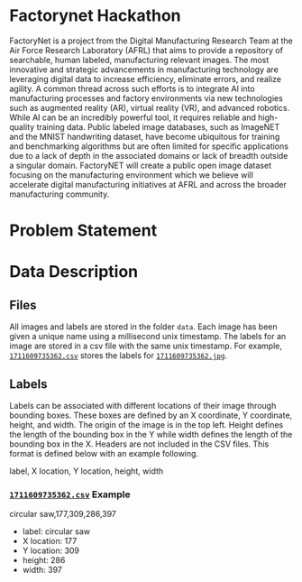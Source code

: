 # Factorynet Hackathon

FactoryNet is a project from the Digital Manufacturing Research Team at the Air Force Research Laboratory (AFRL) that aims to provide a repository of searchable, human labeled, manufacturing relevant images. The most innovative and strategic advancements in manufacturing technology are leveraging digital data to increase efficiency, eliminate errors, and realize agility. A common thread across such efforts is to integrate AI into manufacturing processes and factory environments via new technologies such as augmented reality (AR), virtual reality (VR), and advanced robotics. While AI can be an incredibly powerful tool, it requires reliable and high-quality training data. Public labeled image databases, such as ImageNET and the MNIST handwriting dataset, have become ubiquitous for training and benchmarking algorithms but are often limited for specific applications due to a lack of depth in the associated domains or lack of breadth outside a singular domain. FactoryNET will create a public open image dataset focusing on the manufacturing environment which we believe will accelerate digital manufacturing initiatives at AFRL and across the broader manufacturing community.

# Problem Statement

# Data Description

## Files

All images and labels are stored in the folder `data`. Each image has been given a unique name using a millisecond unix timestamp. The labels for an image are stored in a csv file with the same unix timestamp. For example, [`1711609735362.csv`](data/1711609735362.csv) stores the labels for [`1711609735362.jpg`](data/1711609735362.jpg).

## Labels

Labels can be associated with different locations of their image through bounding boxes. These boxes are defined by an X coordinate, Y coordinate, height, and width. The origin of the image is in the top left. Height defines the length of the bounding box in the Y while width defines the length of the bounding box in the X. Headers are not included in the CSV files. This format is defined below with an example following.

label, X location, Y location, height, width

### [`1711609735362.csv`](data/1711609735362.csv) Example

circular saw,177,309,286,397

* label: circular saw
* X location: 177
* Y location: 309
* height: 286
* width: 397
